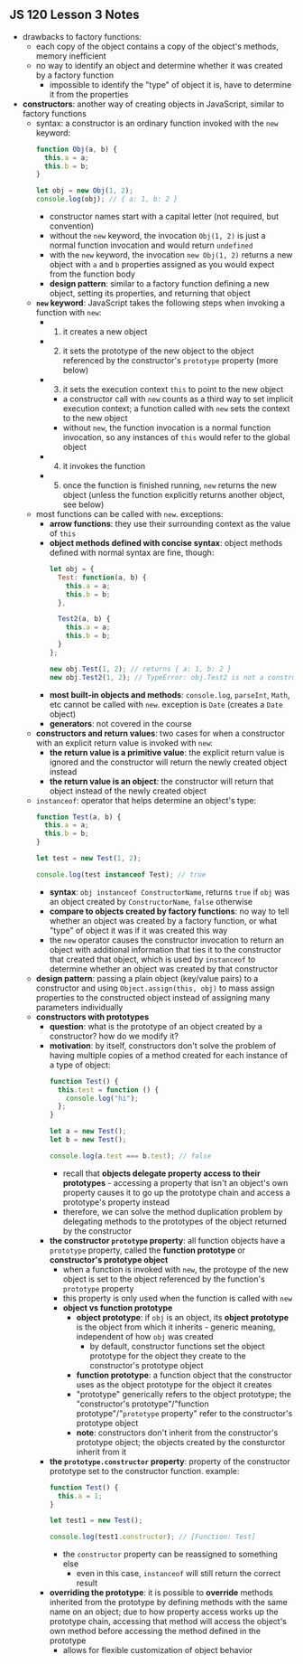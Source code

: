 ## JS 120 Lesson 3 Notes ##

- drawbacks to factory functions:
    - each copy of the object contains a copy of the object's methods, memory inefficient
    - no way to identify an object and determine whether it was created by a factory function
        - impossible to identify the "type" of object it is, have to determine it from the properties
- **constructors**: another way of creating objects in JavaScript, similar to factory functions
    - syntax: a constructor is an ordinary function invoked with the `new` keyword:
        ```javascript
        function Obj(a, b) {
          this.a = a;
          this.b = b;
        }

        let obj = new Obj(1, 2);
        console.log(obj); // { a: 1, b: 2 }
        ```
        - constructor names start with a capital letter (not required, but convention)
        - without the `new` keyword, the invocation `Obj(1, 2)` is just a normal function invocation and would return `undefined`
        - with the `new` keyword, the invocation `new Obj(1, 2)` returns a new object with `a` and `b` properties assigned as you would expect from the function body
        - **design pattern**: similar to a factory function defining a new object, setting its properties, and returning that object
    - **`new` keyword**: JavaScript takes the following steps when invoking a function with `new`:
        - 1) it creates a new object
        - 2) it sets the prototype of the new object to the object referenced by the constructor's `prototype` property (more below)
        - 3) it sets the execution context `this` to point to the new object
            - a constructor call with `new` counts as a third way to set implicit execution context; a function called with `new` sets the context to the new object
            - without `new`, the function invocation is a normal function invocation, so any instances of `this` would refer to the global object
        - 4) it invokes the function
        - 5) once the function is finished running, `new` returns the new object (unless the function explicitly returns another object, see below)
    - most functions can be called with `new`. exceptions:
        - **arrow functions**: they use their surrounding context as the value of `this`
        - **object methods defined with concise syntax**: object methods defined with normal syntax are fine, though:
            ```javascript
            let obj = {
              Test: function(a, b) {
                this.a = a;
                this.b = b;
              },

              Test2(a, b) {
                this.a = a;
                this.b = b;
              }
            };

            new obj.Test(1, 2); // returns { a: 1, b: 2 }
            new obj.Test2(1, 2); // TypeError: obj.Test2 is not a constructor
            ```
        - **most built-in objects and methods**: `console.log`, `parseInt`, `Math`, etc cannot be called with `new`. exception is `Date` (creates a `Date` object)
        - **generators**: not covered in the course
    - **constructors and return values**: two cases for when a constructor with an explicit return value is invoked with `new`:
        - **the return value is a primitive value**: the explicit return value is ignored and the constructor will return the newly created object instead
        - **the return value is an object**: the constructor will return that object instead of the newly created object
    - `instanceof`: operator that helps determine an object's type:
        ```javascript
        function Test(a, b) {
          this.a = a;
          this.b = b;
        }

        let test = new Test(1, 2);

        console.log(test instanceof Test); // true
        ```
        - **syntax**: `obj instanceof ConstructorName`, returns `true` if `obj` was an object created by `ConstructorName`, `false` otherwise
        - **compare to objects created by factory functions**: no way to tell whether an object was created by a factory function, or what "type" of object it was if it was created this way
        - the `new` operator causes the constructor invocation to return an object with additional information that ties it to the constructor that created that object, which is used by `instanceof` to determine whether an object was created by that constructor
    - **design pattern**: passing a plain object (key/value pairs) to a constructor and using `Object.assign(this, obj)` to mass assign properties to the constructed object instead of assigning many parameters individually
    - **constructors with prototypes**
        - **question**: what is the prototype of an object created by a constructor? how do we modify it?
        - **motivation**: by itself, constructors don't solve the problem of having multiple copies of a method created for each instance of a type of object:
            ```javascript
            function Test() {
              this.test = function () {
                console.log("hi");
              };
            }

            let a = new Test();
            let b = new Test();

            console.log(a.test === b.test); // false 
            ```
          - recall that **objects delegate property access to their prototypes** - accessing a property that isn't an object's own property causes it to go up the prototype chain and access a prototype's property instead
          - therefore, we can solve the method duplication problem by delegating methods to the prototypes of the object returned by the constructor
      - **the constructor `prototype` property**: all function objects have a `prototype` property, called the **function prototype** or **constructor's prototype object**
          - when a function is invoked with `new`, the protoype of the new object is set to the object referenced by the function's `prototype` property
          - this property is only used when the function is called with `new`
          - **object vs function prototype**
              - **object prototype**: if `obj` is an object, its **object prototype** is the object from which it inherits - generic meaning, independent of how `obj` was created
                  - by default, constructor functions set the object prototype for the object they create to the constructor's prototype object
              - **function prototype**: a function object that the constructor uses as the object prototype for the object it creates
              - "prototype" generically refers to the object prototype; the "constructor's prototype"/"function prototype"/"`prototype` property" refer to the constructor's prototype object
              - **note**: constructors don't inherit from the constructor's prototype object; the objects created by the consturctor inherit from it
      - **the `prototype.constructor` property**: property of the constructor prototype set to the constructor function. example:
          ```javascript
          function Test() {
            this.a = 1;
          }

          let test1 = new Test();

          console.log(test1.constructor); // [Function: Test]
          ```
        - the `constructor` property can be reassigned to something else
            - even in this case, `instanceof` will still return the correct result
      - **overriding the prototype**: it is possible to **override** methods inherited from the prototype by defining methods with the same name on an object; due to how property access works up the prototype chain, accessing that method will access the object's own method before accessing the method defined in the prototype
          - allows for flexible customization of object behavior
